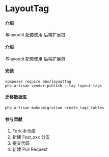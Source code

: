# LayoutTag

#### 介绍
与layoutit 配套使用 后端扩展包

#### 介绍
与layoutit 配套使用 后端扩展包

#### 安装
```shell
composer require abo/layouttag
php artisan vendor:publish --tag layout-tags
```

#### 迁移数据库
```shell
php artisan make:migration create_tags_tables
```


#### 参与贡献

1. Fork 本仓库
2. 新建 Feat_xxx 分支
3. 提交代码
4. 新建 Pull Request
